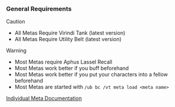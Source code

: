 ### General Requirements
> [!CAUTION]
> * All Metas Require Virindi Tank (latest version)
> * All Metas Require Utility Belt (latest version)

> [!WARNING]
> * Most Metas require Aphus Lassel Recall
> * Most Metas work better if you buff beforehand
> * Most Metas work better if you put your characters into a fellow beforehand
> * Most Metas are started with `/ub bc /vt meta load <meta name>`

[Individual Meta Documentation](https://docs.google.com/spreadsheets/d/e/2PACX-1vTP4a7Zz64OOvmidOuEBAfTRqGTnSb6cUoBGZY0ATXKrhXHceoiICWrCERLBTBWr0PRypqFVgW-YxtF/pubhtml?gid=665802056&single=true)